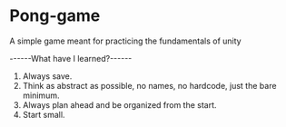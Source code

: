# Pong-game

A simple game meant for practicing the fundamentals of unity

------What have I learned?------

1. Always save.
2. Think as abstract as possible, no names, no hardcode, just the bare minimum.
3. Always plan ahead and be organized from the start.
4. Start small.
